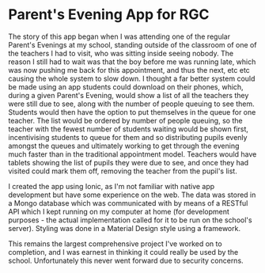 # Parent's Evening App for RGC
The story of this app began when I was attending one of the regular Parent's Evenings at my school, standing outside of the classroom of one of the teachers I had to visit, who was sitting inside seeing nobody. The reason I still had to wait was that the boy before me was running late, which was now pushing me back for this appointment, and thus the next, etc etc causing the whole system to slow down.
I thought a far better system could be made using an app students could download on their phones, which, during a given Parent's Evening, would show a list of all the teachers they were still due to see, along with the number of people queuing to see them. Students would then have the option to put themselves in the queue for one teacher. The list would be ordered by number of people queuing, so the teacher with the fewest number of students waiting would be shown first, incentivising students to queue for them and so distributing pupils evenly amongst the queues and ultimately working to get through the evening much faster than in the traditional appointment model.
Teachers would have tablets showing the list of pupils they were due to see, and once they had visited could mark them off, removing the teacher from the pupil's list.

I created the app using Ionic, as I'm not familiar with native app development but have some experience on the web. The data was stored in a Mongo database which was communicated with by means of a RESTful API which I kept running on my computer at home (for development purposes - the actual implementation called for it to be run on the school's server). Styling was done in a Material Design style using a framework.

This remains the largest comprehensive project I've worked on to completion, and I was earnest in thinking it could really be used by the school. Unfortunately this never went forward due to security concerns.
